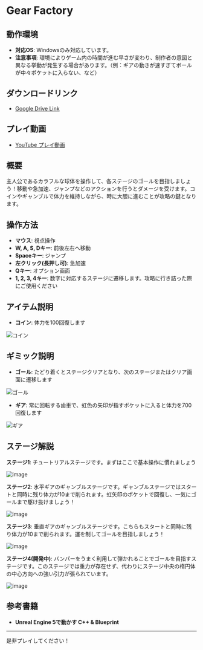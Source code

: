 # Gear Factory

## 動作環境

- **対応OS**: Windowsのみ対応しています。
- **注意事項**: 環境によりゲーム内の時間が進む早さが変わり、制作者の意図と異なる挙動が発生する場合があります。（例：ギアの動きが速すぎてボールが中々ポケットに入らない、など）

## ダウンロードリンク

- [Google Drive Link](https://drive.google.com/file/d/1EYukHF8AC01Mbs7gBa0juFEvSQMdVep-/view?usp=drive_link)

## プレイ動画

- [YouTube プレイ動画](https://youtu.be/G-0TokT1WeM)

## 概要

主人公であるカラフルな球体を操作して、各ステージのゴールを目指しましょう！移動や急加速、ジャンプなどのアクションを行うとダメージを受けます。コインやギャンブルで体力を維持しながら、時に大胆に進むことが攻略の鍵となります。

## 操作方法

- **マウス**: 視点操作
- **W, A, S, Dキー**: 前後左右へ移動
- **Spaceキー**: ジャンプ
- **左クリック(長押し可)**: 急加速
- **Qキー**: オプション画面
- **1, 2, 3, 4キー**: 数字に対応するステージに遷移します。攻略に行き詰った際にご使用ください

## アイテム説明

- **コイン**: 体力を100回復します

![コイン](https://github.com/Non2d/gear-factory-release/assets/102778345/37937b4b-e35c-4590-be68-6e888f8c968e)

## ギミック説明

- **ゴール**: たどり着くとステージクリアとなり、次のステージまたはクリア画面に遷移します

![ゴール](https://github.com/Non2d/gear-factory-release/assets/102778345/c759e173-25f3-45d1-ac6a-273992c6552f)

- **ギア**: 常に回転する歯車で、虹色の矢印が指すポケットに入ると体力を700回復します

![ギア](https://github.com/Non2d/gear-factory-release/assets/102778345/7c9f50a1-5058-4992-b3c5-ed395d67f1b6)

## ステージ解説

**ステージ1**: チュートリアルステージです。まずはここで基本操作に慣れましょう

![image](https://github.com/Non2d/gear-factory-release/assets/102778345/32c1f9ac-0683-4ffe-97e5-dba7950a1cd6)


**ステージ2**: 水平ギアのギャンブルステージです。ギャンブルステージではスタートと同時に残り体力が10まで削られます。虹矢印のポケットで回復し、一気にゴールまで駆け抜けましょう！

![image](https://github.com/Non2d/gear-factory-release/assets/102778345/c414ee3d-3d08-4e25-a023-38a8cdd0283f)


**ステージ3**: 垂直ギアのギャンブルステージです。こちらもスタートと同時に残り体力が10まで削られます。運を制してゴールを目指しましょう！

![image](https://github.com/Non2d/gear-factory-release/assets/102778345/b51ae33d-4dd6-4dfd-849c-d8f450a71a37)


**ステージ4(開発中)**: バンパーをうまく利用して弾かれることでゴールを目指すステージです。このステージでは重力が存在せず、代わりにステージ中央の楕円体の中心方向への強い引力が張られています。

![image](https://github.com/Non2d/gear-factory-release/assets/102778345/ba503f43-e5ce-4421-b432-b695b8a59bc2)



## 参考書籍

- **Unreal Engine 5で動かす C++ & Blueprint**

---

是非プレイしてください！
